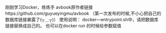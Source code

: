 刚刚学习Docker，练练手
avbook原作者链接https://github.com/guyueyingmu/avbook
（第一次发布的时候,不小心把自己的数据库链接暴露了(┬＿┬)）
使用说明：
docker—entrypoint.sh中，请把数据库链接替换成自己的。
也可以在docker run 的时候给参数赋值

